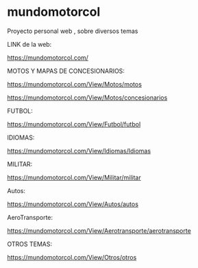 # mundomotorcol
Proyecto personal web , sobre diversos temas

LINK de la web:

https://mundomotorcol.com/

MOTOS Y MAPAS DE CONCESIONARIOS:

https://mundomotorcol.com/View/Motos/motos


https://mundomotorcol.com/View/Motos/concesionarios

FUTBOL:

https://mundomotorcol.com/View/Futbol/futbol


IDIOMAS:

https://mundomotorcol.com/View/Idiomas/Idiomas


MILITAR:

https://mundomotorcol.com/View/Militar/militar

Autos:

https://mundomotorcol.com/View/Autos/autos

AeroTransporte:

https://mundomotorcol.com/View/Aerotransporte/aerotransporte



OTROS TEMAS:


https://mundomotorcol.com/View/Otros/otros
